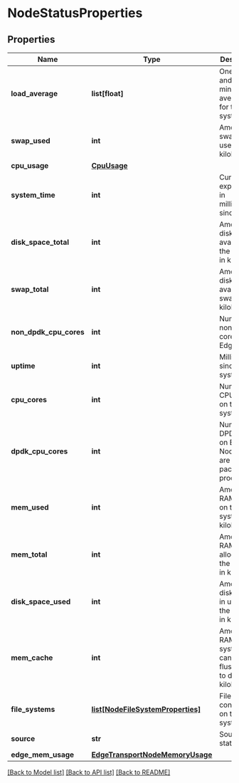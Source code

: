 # NodeStatusProperties

## Properties
Name | Type | Description | Notes
------------ | ------------- | ------------- | -------------
**load_average** | **list[float]** | One, five, and fifteen minute load averages for the system | [optional] 
**swap_used** | **int** | Amount of swap disk in use, in kilobytes | [optional] 
**cpu_usage** | [**CpuUsage**](CpuUsage.md) |  | [optional] 
**system_time** | **int** | Current time expressed in milliseconds since epoch | [optional] 
**disk_space_total** | **int** | Amount of disk space available on the system, in kilobytes. | [optional] 
**swap_total** | **int** | Amount of disk available for swap, in kilobytes | [optional] 
**non_dpdk_cpu_cores** | **int** | Number of non-DPDK cores on Edge Node. | [optional] 
**uptime** | **int** | Milliseconds since system start | [optional] 
**cpu_cores** | **int** | Number of CPU cores on the system | [optional] 
**dpdk_cpu_cores** | **int** | Number of DPDK cores on Edge Node which are used for packet IO processing. | [optional] 
**mem_used** | **int** | Amount of RAM in use on the system, in kilobytes | [optional] 
**mem_total** | **int** | Amount of RAM allocated to the system, in kilobytes | [optional] 
**disk_space_used** | **int** | Amount of disk space in use on the system, in kilobytes | [optional] 
**mem_cache** | **int** | Amount of RAM on the system that can be flushed out to disk, in kilobytes | [optional] 
**file_systems** | [**list[NodeFileSystemProperties]**](NodeFileSystemProperties.md) | File systems configured on the system | [optional] 
**source** | **str** | Source of status data. | [optional] 
**edge_mem_usage** | [**EdgeTransportNodeMemoryUsage**](EdgeTransportNodeMemoryUsage.md) |  | [optional] 

[[Back to Model list]](../README.md#documentation-for-models) [[Back to API list]](../README.md#documentation-for-api-endpoints) [[Back to README]](../README.md)

